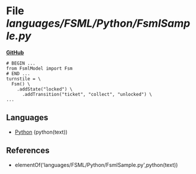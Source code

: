 # File _languages/FSML/Python/FsmlSample.py_
**[GitHub](https://github.com/softlang/yas/blob/master/languages/FSML/Python/FsmlSample.py)**
```
# BEGIN ...
from FsmlModel import Fsm
# END ...
turnstile = \
  Fsm() \
    .addState("locked") \
      .addTransition("ticket", "collect", "unlocked") \
...
```

## Languages
* [Python](../languages/Python.md) (python(text))

## References
* elementOf('languages/FSML/Python/FsmlSample.py',python(text))
